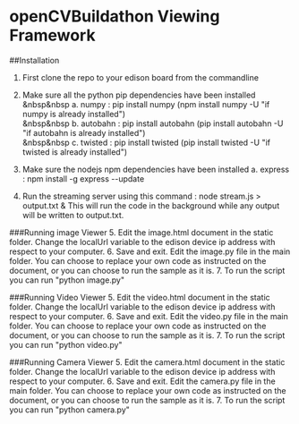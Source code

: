 # openCVBuildathon Viewing Framework

##Installation

1. First clone the repo to your edison board from the commandline

2. Make sure all the python pip dependencies have been installed </br>
&nbsp&nbsp a. numpy : pip install numpy (npm install numpy -U "if numpy is already installed")</br>
&nbsp&nbsp b. autobahn : pip install autobahn (pip install autobahn -U "if autobahn is already installed")</br>
&nbsp&nbsp c. twisted : pip install twisted (pip install twisted -U "if twisted is already installed")</br>
	
3. Make sure the nodejs npm dependencies have been installed
	a. express : npm install -g express --update
	
4. Run the streaming server using this command : node stream.js > output.txt &
This will run the code in the background while any output will be written to output.txt.

###Running image Viewer
5. Edit the image.html document in the static folder. Change the localUrl variable to the edison device ip address
with respect to your computer.
6. Save and exit. Edit the image.py file in the main folder. You can choose to replace your own code as instructed
on the document, or you can choose to run the sample as it is.
7. To run the script you can run "python image.py"

###Running Video Viewer
5. Edit the video.html document in the static folder. Change the localUrl variable to the edison device ip address
with respect to your computer.
6. Save and exit. Edit the video.py file in the main folder. You can choose to replace your own code as instructed
on the document, or you can choose to run the sample as it is.
7. To run the script you can run "python video.py"

###Running Camera Viewer
5. Edit the camera.html document in the static folder. Change the localUrl variable to the edison device ip address
with respect to your computer.
6. Save and exit. Edit the camera.py file in the main folder. You can choose to replace your own code as instructed
on the document, or you can choose to run the sample as it is.
7. To run the script you can run "python camera.py"